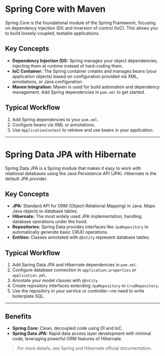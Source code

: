 # Spring Core with Maven

Spring Core is the foundational module of the Spring Framework, focusing on dependency injection (DI) and inversion of control (IoC). This allows you to build loosely-coupled, testable applications.

## Key Concepts

- **Dependency Injection (DI):** Spring manages your object dependencies, injecting them at runtime instead of hard-coding them.
- **IoC Container:** The Spring container creates and manages beans (your application objects) based on configuration provided via XML, annotations, or Java configuration.
- **Maven Integration:** Maven is used for build automation and dependency management. Add Spring dependencies in `pom.xml` to get started.

## Typical Workflow

1. Add Spring dependencies to your `pom.xml`.
2. Configure beans via XML or annotations.
3. Use `ApplicationContext` to retrieve and use beans in your application.

---

# Spring Data JPA with Hibernate

Spring Data JPA is a Spring module that makes it easy to work with relational databases using the Java Persistence API (JPA). Hibernate is the default JPA provider.

## Key Concepts

- **JPA:** Standard API for ORM (Object-Relational Mapping) in Java. Maps Java objects to database tables.
- **Hibernate:** The most widely used JPA implementation, handling database operations under the hood.
- **Repositories:** Spring Data provides interfaces like `JpaRepository` to automatically generate basic CRUD operations.
- **Entities:** Classes annotated with `@Entity` represent database tables.

## Typical Workflow

1. Add Spring Data JPA and Hibernate dependencies in `pom.xml`.
2. Configure database connection in `application.properties` or `application.yml`.
3. Annotate your model classes with `@Entity`.
4. Create repository interfaces extending `JpaRepository` or `CrudRepository`.
5. Use the repository in your service or controller—no need to write boilerplate SQL.

---

## Benefits

- **Spring Core:** Clean, decoupled code using DI and IoC.
- **Spring Data JPA:** Rapid data access layer development with minimal code, leveraging powerful ORM features of Hibernate.

> For more details, see Spring and Hibernate official documentation.

